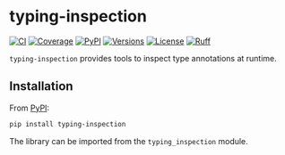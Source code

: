 # typing-inspection

[![CI](https://img.shields.io/github/actions/workflow/status/pydantic/typing-inspection/ci.yml?branch=main&logo=github&label=CI)](https://github.com/pydantic/typing-inspection/actions?query=event%3Apush+branch%3Amain+workflow%3ACI)
[![Coverage](https://coverage-badge.samuelcolvin.workers.dev/pydantic/typing-inspection.svg)](https://coverage-badge.samuelcolvin.workers.dev/redirect/pydantic/typing-inspection)
[![PyPI](https://img.shields.io/pypi/v/typing-inspection.svg)](https://pypi.org/project/typing-inspection/)
[![Versions](https://img.shields.io/pypi/pyversions/typing-inspection.svg)](https://github.com/pydantic/typing-inspection)
[![License](https://img.shields.io/github/license/pydantic/typing-inspection.svg)](https://github.com/pydantic/typing-inspection/blob/main/LICENSE)
[![Ruff](https://img.shields.io/endpoint?url=https://raw.githubusercontent.com/astral-sh/ruff/main/assets/badge/v2.json)](https://github.com/astral-sh/ruff)

`typing-inspection` provides tools to inspect type annotations at runtime.

## Installation

From [PyPI](https://pypi.org/project/typing-inspection/):

```bash
pip install typing-inspection
```

The library can be imported from the `typing_inspection` module.

